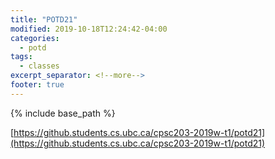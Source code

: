```yaml
---
title: "POTD21"
modified: 2019-10-18T12:24:42-04:00
categories:
  - potd
tags:
  - classes
excerpt_separator: <!--more-->
footer: true
---
```


{% include base_path %}

[https://github.students.cs.ubc.ca/cpsc203-2019w-t1/potd21](https://github.students.cs.ubc.ca/cpsc203-2019w-t1/potd21)

<!--more-->

